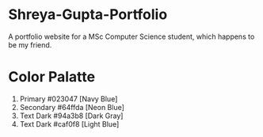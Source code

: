 # Shreya-Gupta-Portfolio
A portfolio website for a MSc Computer Science student, which happens to be my friend.

# Color Palatte

1. Primary #023047 [Navy Blue]
2. Secondary #64ffda [Neon Blue]
3. Text Dark #94a3b8 [Dark Gray]
4. Text Dark #caf0f8 [Light Blue]
